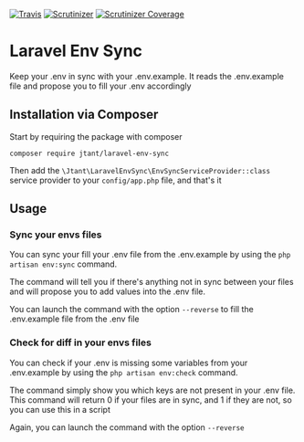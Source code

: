 [![Travis](https://img.shields.io/travis/JulienTant/Laravel-Env-Sync.svg?maxAge=2592000)](https://travis-ci.org/JulienTant/Laravel-Env-Sync)
[![Scrutinizer](https://img.shields.io/scrutinizer/g/JulienTant/Laravel-Env-Sync.svg?maxAge=2592000)](https://scrutinizer-ci.com/g/JulienTant/Laravel-Env-Sync/?branch=master)
[![Scrutinizer Coverage](https://img.shields.io/scrutinizer/coverage/g/JulienTant/Laravel-Env-Sync.svg?maxAge=2592000)](https://travis-ci.org/JulienTant/Laravel-Env-Sync)

# Laravel Env Sync

Keep your .env in sync with your .env.example. It reads the .env.example file and propose you to fill your .env accordingly

## Installation via Composer

Start by requiring the package with composer

```
composer require jtant/laravel-env-sync
```

Then add the `\Jtant\LaravelEnvSync\EnvSyncServiceProvider::class` service provider to your `config/app.php` file, and that's it

## Usage

### Sync your envs files

You can sync your fill your .env file from the .env.example by using the `php artisan env:sync` command.

The command will tell you if there's anything not in sync between your files and will propose you to add values into the .env file.

You can launch the command with the option `--reverse` to fill the .env.example file from the .env file

### Check for diff in your envs files

You can check if your .env is missing some variables from your .env.example by using the `php artisan env:check` command.

The command simply show you which keys are not present in your .env file. This command will return 0 if your files are in sync, and 1 if they are not, so you can use this in a script

Again, you can launch the command with the option `--reverse`

